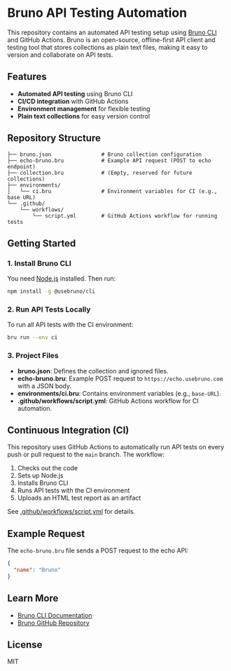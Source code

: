 # Bruno API Testing Automation

This repository contains an automated API testing setup using [Bruno CLI](https://www.usebruno.com/) and GitHub Actions. Bruno is an open-source, offline-first API client and testing tool that stores collections as plain text files, making it easy to version and collaborate on API tests.

## Features
- **Automated API testing** using Bruno CLI
- **CI/CD integration** with GitHub Actions
- **Environment management** for flexible testing
- **Plain text collections** for easy version control

## Repository Structure
```
├── bruno.json                # Bruno collection configuration
├── echo-bruno.bru            # Example API request (POST to echo endpoint)
├── collection.bru            # (Empty, reserved for future collections)
├── environments/
│   └── ci.bru                # Environment variables for CI (e.g., base URL)
└── .github/
    └── workflows/
        └── script.yml        # GitHub Actions workflow for running tests
```

## Getting Started

### 1. Install Bruno CLI
You need [Node.js](https://nodejs.org/) installed. Then run:
```sh
npm install -g @usebruno/cli
```

### 2. Run API Tests Locally
To run all API tests with the CI environment:
```sh
bru run --env ci
```

### 3. Project Files
- **bruno.json**: Defines the collection and ignored files.
- **echo-bruno.bru**: Example POST request to `https://echo.usebruno.com` with a JSON body.
- **environments/ci.bru**: Contains environment variables (e.g., `base-URL`).
- **.github/workflows/script.yml**: GitHub Actions workflow for CI automation.

## Continuous Integration (CI)
This repository uses GitHub Actions to automatically run API tests on every push or pull request to the `main` branch. The workflow:
1. Checks out the code
2. Sets up Node.js
3. Installs Bruno CLI
4. Runs API tests with the CI environment
5. Uploads an HTML test report as an artifact

See [.github/workflows/script.yml](.github/workflows/script.yml) for details.

## Example Request
The `echo-bruno.bru` file sends a POST request to the echo API:
```json
{
  "name": "Bruno"
}
```

## Learn More
- [Bruno CLI Documentation](https://www.usebruno.com/docs/cli/introduction)
- [Bruno GitHub Repository](https://github.com/usebruno/bruno)

## License
MIT 